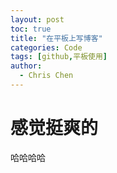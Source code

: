 ```yaml
---
layout: post
toc: true
title: "在平板上写博客"
categories: Code
tags: [github,平板使用]
author:
  - Chris Chen
---
```




# 感觉挺爽的
哈哈哈哈